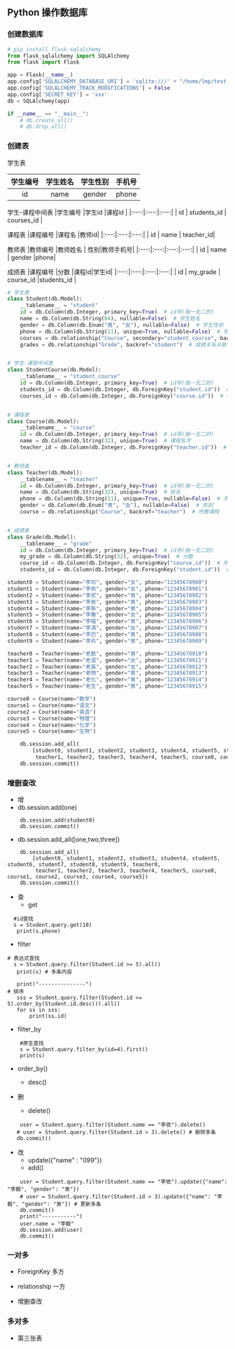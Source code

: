 ## Python 操作数据库

### 创建数据库

```python
# pip install flask-sqlalchemy
from flask_sqlalchemy import SQLAlchemy
from flask import Flask

app = Flask(__name__)
app.config['SQLALCHEMY_DATABASE_URI'] = 'sqlite:///' + "/home/lmp/test.db"
app.config['SQLALCHEMY_TRACK_MODIFICATIONS'] = False
app.config['SECRET_KEY'] = 'xxx'
db = SQLAlchemy(app)

if __name__ == "__main__":
    # db.create_all()
    # db.drop_all()

```
### 创建表

学生表

|学生编号 |学生姓名 |学生性别 |手机号|
|:---:|:---:|:---:|:---:|
| id | name | gender | phone |

学生-课程中间表
|学生编号 |学生id |课程id |
|:---:|:---:|:---:|
| id | students_id | courses_id |

课程表
|课程编号 |课程名 |教师id|
|:---:|:---:|:---:|
| id | name | teacher_id|

教师表
|教师编号 |教师姓名 | 性别|教师手机号|
|:---:|:---:|:---:|:---:|
| id | name | gender |phone|


成绩表
|课程编号 |分数 |课程id|学生id|
|:---:|:---:|:---:|:---:|
| id | my_grade | course_id |students_id  |



```python
# 学生表
class Student(db.Model):
    __tablename__ = "student"
    id = db.Column(db.Integer, primary_key=True)  # id号(独一无二的)
    name = db.Column(db.String(64), nullable=False)  # 学生姓名
    gender = db.Column(db.Enum("男", "女"), nullable=False)  # 学生性别
    phone = db.Column(db.String(11), unique=True, nullable=False)  # 学生手机号
    courses = db.relationship("Course", secondary="student_course", backref="students")  # 关系关联
    grades = db.relationship("Grade", backref="student")  # 成绩关系关联


# 学生-课程中间表
class StudentCourse(db.Model):
    __tablename__ = "student_course"
    id = db.Column(db.Integer, primary_key=True)  # id号(独一无二的)
    students_id = db.Column(db.Integer, db.ForeignKey("student.id"))  # 学生的id
    courses_id = db.Column(db.Integer, db.ForeignKey("course.id"))  # 课程的id


# 课程表
class Course(db.Model):
    __tablename__ = "course"
    id = db.Column(db.Integer, primary_key=True)  # id号(独一无二的)
    name = db.Column(db.String(32), unique=True)  # 课程名字
    teacher_id = db.Column(db.Integer, db.ForeignKey("teacher.id"))  # 所属老师的id


# 教师表
class Teacher(db.Model):
    __tablename__ = "teacher"
    id = db.Column(db.Integer, primary_key=True)  # id号(独一无二的)
    name = db.Column(db.String(32), unique=True)  # 姓名
    phone = db.Column(db.String(11), unique=True, nullable=False)  # 手机号
    gender = db.Column(db.Enum("男", "女"), nullable=False)  # 性别
    course = db.relationship("Course", backref="teacher")  # 所教课程


# 成绩表
class Grade(db.Model):
    __tablename__ = "grade"
    id = db.Column(db.Integer, primary_key=True)  # id号(独一无二的)
    my_grade = db.Column(db.String(32), unique=True)  # 分数
    course_id = db.Column(db.Integer, db.ForeignKey("course.id"))  # 所属课程
    students_id = db.Column(db.Integer, db.ForeignKey("student.id"))  # 所属学生

```


```python
student0 = Student(name="李玲", gender="女", phone="12345678900")
student1 = Student(name="李依", gender="女", phone="12345678901")
student2 = Student(name="李贰", gender="男", phone="12345678902")
student3 = Student(name="李叁", gender="男", phone="12345678903")
student4 = Student(name="李斯", gender="男", phone="12345678904")
student5 = Student(name="李舞", gender="女", phone="12345678905")
student6 = Student(name="李榴", gender="男", phone="12345678906")
student7 = Student(name="李淇", gender="女", phone="12345678907")
student8 = Student(name="李巴", gender="男", phone="12345678908")
student9 = Student(name="李玖", gender="男", phone="12345678909")

teacher0 = Teacher(name="老数", gender="男", phone="12345678910")
teacher1 = Teacher(name="老语", gender="女", phone="12345678911")
teacher2 = Teacher(name="老英", gender="女", phone="12345678912")
teacher3 = Teacher(name="老物", gender="男", phone="12345678913")
teacher4 = Teacher(name="老化", gender="男", phone="12345678914")
teacher5 = Teacher(name="老生", gender="男", phone="12345678915")

course0 = Course(name="数学")
course1 = Course(name="语文")
course2 = Course(name="英语")
course3 = Course(name="物理")
course4 = Course(name="化学")
course5 = Course(name="生物")

    db.session.add_all(
        [student0, student1, student2, student3, student4, student5, student6, student7, student8, student9, teacher0,
         teacher1, teacher2, teacher3, teacher4, teacher5, course0, course1, course2, course3, course4, course5])
    db.session.commit()
```



### 增删查改

- 增
 -  db.session.add(one)
```
    db.session.add(student0)
    db.session.commit()
```
   -  db.session.add_all([one,two,three])

```
    db.session.add_all(
        [student0, student1, student2, student3, student4, student5, student6, student7, student8, student9, teacher0,
         teacher1, teacher2, teacher3, teacher4, teacher5, course0, course1, course2, course3, course4, course5])
    db.session.commit()
```


- 查
  - get
 ```
   #id查找
   s = Student.query.get(10)
    print(s.phone)
 ```
  - filter
 ```
# 表达式查找
   s = Student.query.filter(Student.id >= 5).all()
    print(s) # 多条内容

    print("---------------")
# 排序
    sss = Student.query.filter(Student.id >= 5).order_by(Student.id.desc()).all()
    for ss in sss:
        print(ss.id)
 ```
  - filter_by
```
	#原生查找
    s = Student.query.filter_by(id=4).first()
    print(s)
```
  - order_by()
    - desc()



- 删
  
  - delete() 
 ```
     user = Student.query.filter(Student.name == "李依").delete()
    # user = Student.query.filter(Student.id > 3).delete() # 删除多条
    db.commit()
 ```


- 改
  - update({"name" : "099"})
  -  add() 
```
    user = Student.query.filter(Student.name == "李依").update({"name": "李毅", "gender": "男"})
    # user = Student.query.filter(Student.id > 3).update({"name": "李毅", "gender": "男"}) # 更新多条
    db.commit()
    print("-----------")
    user.name = "李毅"
    db.session.add(user)
    db.commit()

```

### 一对多

- ForeignKey 多方

- relationship 一方

 - 增删查改


### 多对多
- 第三张表